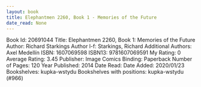 ```yaml
---
layout: book
title: Elephantmen 2260, Book 1 - Memories of the Future
date_read: None
---
```


Book Id: 20691044
Title: Elephantmen 2260, Book 1: Memories of the Future
Author: Richard Starkings
Author l-f: Starkings, Richard
Additional Authors: Axel Medellín
ISBN: 1607069598
ISBN13: 9781607069591
My Rating: 0
Average Rating: 3.45
Publisher: Image Comics
Binding: Paperback
Number of Pages: 120
Year Published: 2014
Date Read: 
Date Added: 2020/01/23
Bookshelves: kupka-wstydu
Bookshelves with positions: kupka-wstydu (#966)

